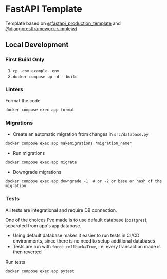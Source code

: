 # FastAPI Template
Template based on [@fastapi_production_template](https://github.com/zhanymkanov/fastapi_production_template)
and [@djangorestframework-simplejwt](https://github.com/jazzband/djangorestframework-simplejwt)

## Local Development

### First Build Only
1. `cp .env.example .env`
2. `docker-compose up -d --build`

### Linters
Format the code
```shell
docker compose exec app format
```

### Migrations
- Create an automatic migration from changes in `src/database.py`
```shell
docker compose exec app makemigrations *migration_name*
```
- Run migrations
```shell
docker compose exec app migrate
```
- Downgrade migrations
```shell
docker compose exec app downgrade -1  # or -2 or base or hash of the migration
```
### Tests
All tests are integrational and require DB connection. 

One of the choices I've made is to use default database (`postgres`), separated from app's `app` database.
- Using default database makes it easier to run tests in CI/CD environments, since there is no need to setup additional databases
- Tests are run with `force_rollback=True`, i.e. every transaction made is then reverted

Run tests
```shell
docker compose exec app pytest
```

